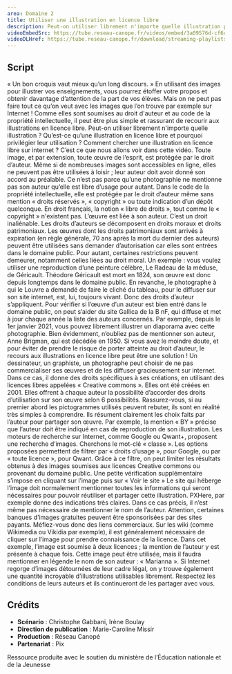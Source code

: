 ```yaml
---
area: Domaine 2
title: Utiliser une illustration en licence libre
description: Peut-on utiliser librement n'importe quelle illustration pour ses supports de cours ? Qu’est-ce qu’une illustration en licence libre et pourquoi privilégier leur utilisation ? Éléments de réponse dans cette vidéo !
videoEmbedSrc: https://tube.reseau-canope.fr/videos/embed/3a09576d-cf6c-4d3d-a920-e7f537f1a9ff
videoDLHref: https://tube.reseau-canope.fr/download/streaming-playlists/hls/videos/3a09576d-cf6c-4d3d-a920-e7f537f1a9ff-1080-fragmented.mp4
---
```


## Script

« Un bon croquis vaut mieux qu’un long discours. »
En utilisant des images pour illustrer vos enseignements, vous pourrez étoffer votre propos et obtenir davantage d’attention de la part de vos élèves.
Mais on ne peut pas faire tout ce qu’on veut avec les images que l’on trouve par exemple sur Internet ! 
Comme elles sont soumises au droit d'auteur et au code de la propriété intellectuelle, il peut être plus simple et rassurant de recourir aux illustrations en licence libre.
Peut-on utiliser librement n'importe quelle illustration ?
Qu’est-ce qu’une illustration en licence libre et pourquoi privilégier leur utilisation ?
Comment chercher une illustration en licence libre sur internet ?
C’est ce que nous allons voir dans cette vidéo.
Toute image, et par extension, toute œuvre de l’esprit, est protégée par le droit d’auteur. 
Même si de nombreuses images sont accessibles en ligne, elles ne peuvent pas être utilisées à loisir ; leur auteur doit avoir donné son accord au préalable.
Ce n’est pas parce qu’une photographie ne mentionne pas son auteur qu’elle est libre d’usage pour autant. Dans le code de la propriété intellectuelle, elle est protégée par le droit d’auteur même sans mention « droits réservés », « copyright » ou toute indication d’un dépôt quelconque.
En droit français, la notion « libre de droits », tout comme le « copyright » n'existent pas.
L’œuvre est liée à son auteur. C’est un droit inaliénable.
Les droits d’auteurs se décomposent en droits moraux et droits patrimoniaux.
Les œuvres dont les droits patrimoniaux sont arrivés à expiration (en règle générale, 70 ans après la mort du dernier des auteurs) peuvent être utilisées sans demander d’autorisation car elles sont entrées dans le domaine public.
Pour autant, certaines restrictions peuvent demeurer, notamment celles liées au droit moral.
Un exemple : vous voulez utiliser une reproduction d’une peinture célèbre, Le Radeau de la méduse, de Géricault.
Théodore Géricault est mort en 1824, son œuvre est donc depuis longtemps dans le domaine public.
En revanche, le photographe à qui le Louvre a demandé de faire le cliché du tableau, pour le diffuser sur son site internet, est, lui, toujours vivant.  Donc des droits d’auteur s’appliquent.
Pour vérifier si l’œuvre d’un auteur est bien entré dans le domaine public, on peut s’aider du site Gallica de la B nF, qui diffuse et met à jour chaque année la liste des auteurs concernés.
Par exemple, depuis le 1er janvier 2021, vous pouvez librement illustrer un diaporama avec cette photographie.
Bien évidemment, n’oubliez pas de mentionner son auteur, Anne Brigman, qui est décédée en 1950.
Si vous avez le moindre doute, et pour éviter de prendre le risque de porter atteinte au droit d’auteur, le recours aux illustrations en licence libre peut être une solution !
Un dessinateur, un graphiste, un photographe peut choisir de ne pas commercialiser ses œuvres et de les diffuser gracieusement sur internet.
Dans ce cas, il donne des droits spécifiques à ses créations, en utilisant des licences libres appelées « Creative commons ».
Elles ont été créées en 2001. Elles offrent à chaque auteur la possibilité d’accorder des droits d’utilisation sur son œuvre selon 6 possibilités.
Rassurez-vous, si au premier abord les pictogrammes utilisés peuvent rebuter, ils sont en réalité très simples à comprendre.
Ils résument clairement les choix faits par l’auteur pour partager son œuvre.
Par exemple, la mention « BY » précise que l’auteur doit être indiqué en cas de reproduction de son illustration.
Les moteurs de recherche sur Internet, comme Google ou Qwant+, proposent une recherche d’images.
Cherchons le mot-clé « classe ».
Les options proposées permettent de filtrer par « droits d’usage », pour Google, ou par « toute licence », pour Qwant. 
Grâce à ce filtre, on peut limiter les résultats obtenus à des images soumises aux licences Creative commons ou provenant du domaine public.
Une petite vérification supplémentaire s’impose en cliquant sur l’image puis sur « Voir le site »
Le site qui héberge l’image doit normalement mentionner toutes les informations qui seront nécessaires pour pouvoir réutiliser et partager cette illustration.
PXHere, par exemple donne des indications très claires.
Dans ce cas précis, il n’est même pas nécessaire de mentionner le nom de l’auteur.
Attention, certaines banques d’images gratuites peuvent être sponsorisées par des sites payants.
Méfiez-vous donc des liens commerciaux.
Sur les wiki (comme Wikimedia ou Vikidia par exemple), il est généralement nécessaire de cliquer sur l’image pour prendre connaissance de la licence.
Dans cet exemple, l’image est soumise à deux licences ; la mention de l’auteur y est présente à chaque fois.
Cette image peut être utilisée, mais il faudra mentionner en légende le nom de son auteur : « Marianna ».
Si Internet regorge d’images détournées de leur cadre légal, on y trouve également une quantité incroyable d’illustrations utilisables librement. Respectez les conditions de leurs auteurs et ils continueront de les partager avec vous.

## Crédits

- **Scénario** : Christophe Gabbani, Irène Boulay
- **Direction de publication** : Marie-Caroline Missir
- **Production** : Réseau Canopé
- **Partenariat** : Pix

Ressource produite avec le soutien du ministère de l’Éducation nationale et de la Jeunesse
